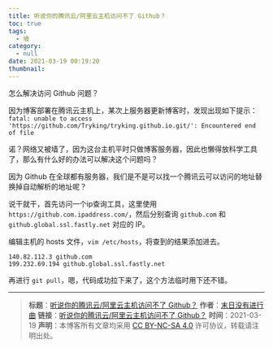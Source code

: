 ```yaml
---
title: 听说你的腾讯云/阿里云主机访问不了 Github？
toc: true
tags:
  - 墙
category:
  - null
date: 2021-03-19 00:19:20
thumbnail:
---
```


怎么解决访问 Github 问题？

<!--more-->
因为博客部署在腾讯云主机上，某次上服务器更新博客时，发现出现如下提示：
`fatal: unable to access 'https://github.com/Tryking/tryking.github.io.git/': Encountered end of file`

诺？网络又被墙了，因为这台主机平时只做博客服务器，因此也懒得放科学工具了，那么有什么好的办法可以解决这个问题吗？

因为 Github 在全球都有服务器，我们是不是可以找一个腾讯云可以访问的地址替换掉自动解析的地址呢？

说干就干，首先访问一个ip查询工具，这里使用 `https://github.com.ipaddress.com/`，然后分别查询 `github.com` 和 `github.global.ssl.fastly.net` 对应的 IP。

编辑主机的 hosts 文件，`vim /etc/hosts`，将查到的结果添加进去。

```
140.82.112.3 github.com
199.232.69.194 github.global.ssl.fastly.net
```
再进行 `git pull`，嗯，代码成功拉下来了，这个方法临时用下还不错。

---
> **标题**：[听说你的腾讯云/阿里云主机访问不了 Github？](https://dengkaiting.com/)
> **作者**：[末日没有进行曲](https://dengkaiting.com/)
> **链接**：[听说你的腾讯云/阿里云主机访问不了 Github？](https://dengkaiting.com/)
> **时间**：2021-03-19
> **声明**：本博客所有文章均采用 [CC BY-NC-SA 4.0](https://creativecommons.org/licenses/by-nc-sa/4.0/deed.zh) 许可协议，转载请注明出处。